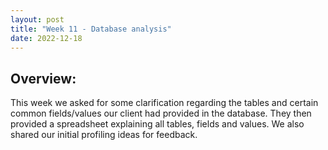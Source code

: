 ```yaml
---
layout: post
title: "Week 11 - Database analysis"
date: 2022-12-18
---
```


## Overview:

This week we asked for some clarification regarding the tables and certain common fields/values our client had provided in the database. They then provided a spreadsheet explaining all tables, fields and values. We also shared our initial profiling ideas for feedback.
